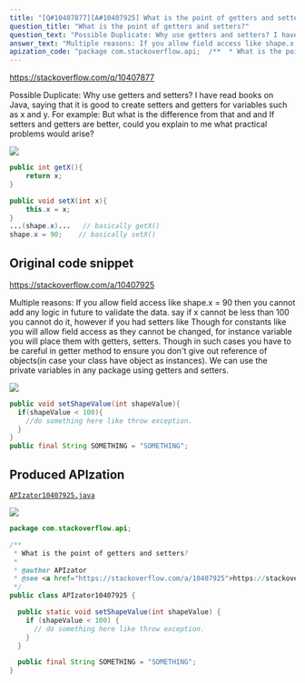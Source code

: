 ```yaml
---
title: "[Q#10407877][A#10407925] What is the point of getters and setters?"
question_title: "What is the point of getters and setters?"
question_text: "Possible Duplicate: Why use getters and setters? I have read books on Java, saying that it is good to create setters and getters for variables such as x and y.  For example: But what is the difference from that and and If setters and getters are better, could you explain to me what practical problems would arise?"
answer_text: "Multiple reasons: If you allow field access like shape.x = 90 then you cannot add any logic in future to validate the data. say if x cannot be less than 100 you cannot do it, however if you had setters like Though for constants like you will allow field access as they cannot be changed, for instance variable you will place them with getters, setters. Though in such cases you have to be careful in getter method to ensure you don't give out reference of objects(in case your class have object as instances). We can use the private variables in any package using getters and setters."
apization_code: "package com.stackoverflow.api;  /**  * What is the point of getters and setters?  *  * @author APIzator  * @see <a href=\"https://stackoverflow.com/a/10407925\">https://stackoverflow.com/a/10407925</a>  */ public class APIzator10407925 {    public static void setShapeValue(int shapeValue) {     if (shapeValue < 100) {       // do something here like throw exception.     }   }    public final String SOMETHING = \"SOMETHING\"; }"
---
```


https://stackoverflow.com/q/10407877

Possible Duplicate:
Why use getters and setters?
I have read books on Java, saying that it is good to create setters and getters for variables such as x and y.  For example:
But what is the difference from that and
and
If setters and getters are better, could you explain to me what practical problems would arise?


<div class="code-logo"><img src="/stackoverflow.png" /></div>

```java
public int getX(){
    return x;
}

public void setX(int x){
    this.x = x;
}
...(shape.x)...   // basically getX()
shape.x = 90;    // basically setX()
```


## Original code snippet

https://stackoverflow.com/a/10407925

Multiple reasons:
If you allow field access like
shape.x = 90
then you cannot add any logic in future to validate the data.
say if x cannot be less than 100 you cannot do it, however if you had setters like
Though for constants like
you will allow field access as they cannot be changed, for instance variable you will place them with getters, setters.
Though in such cases you have to be careful in getter method to ensure you don&#x27;t give out reference of objects(in case your class have object as instances).
We can use the private variables in any package using getters and setters.

<div class="code-logo"><img src="/stackoverflow.png" /></div>

```java
public void setShapeValue(int shapeValue){
  if(shapeValue < 100){
    //do something here like throw exception.
  }
}
public final String SOMETHING = "SOMETHING";
```

## Produced APIzation

[`APIzator10407925.java`](https://github.com/pasqualesalza/apization/raw/main/data/search/APIzator10407925.java)

<div class="code-logo"><img src="/apizator.png" /></div>

```java
package com.stackoverflow.api;

/**
 * What is the point of getters and setters?
 *
 * @author APIzator
 * @see <a href="https://stackoverflow.com/a/10407925">https://stackoverflow.com/a/10407925</a>
 */
public class APIzator10407925 {

  public static void setShapeValue(int shapeValue) {
    if (shapeValue < 100) {
      // do something here like throw exception.
    }
  }

  public final String SOMETHING = "SOMETHING";
}

```